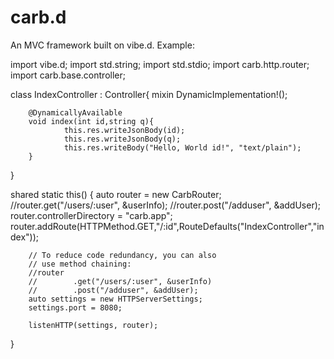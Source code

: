 carb.d
======

An MVC framework built on vibe.d.
Example:

import vibe.d;
import std.string;
import std.stdio;
import carb.http.router;
import carb.base.controller;


class IndexController : Controller{
        mixin DynamicImplementation!();

        @DynamicallyAvailable
        void index(int id,string q){
                this.res.writeJsonBody(id);
                this.res.writeJsonBody(q);
                this.res.writeBody("Hello, World id!", "text/plain");
        }
        
}

shared static this()
{
        auto router = new CarbRouter;
        //router.get("/users/:user", &userInfo);
        //router.post("/adduser", &addUser);
        router.controllerDirectory = "carb.app";
        router.addRoute(HTTPMethod.GET,"/:id",RouteDefaults("IndexController","index"));

        // To reduce code redundancy, you can also
        // use method chaining:
        //router
        //        .get("/users/:user", &userInfo)
        //        .post("/adduser", &addUser);
        auto settings = new HTTPServerSettings;
        settings.port = 8080;

        listenHTTP(settings, router);
}
